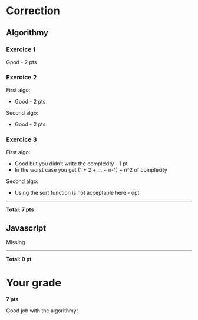 # Correction

## Algorithmy

### Exercice 1
Good - 2 pts

### Exercice 2
First algo:
- Good - 2 pts

Second algo:
- Good - 2 pts

### Exercice 3
First algo: 
- Good but you didn't write the complexity - 1 pt
- In the worst case you get (1 + 2 + ... + n-1) ~ n^2 of complexity


Second algo: 
- Using the sort function is not acceptable here - opt

----

**Total: 7 pts**


## Javascript

Missing

----


**Total: 0 pt**


# Your grade
**7 pts**

Good job with the algorithmy!
